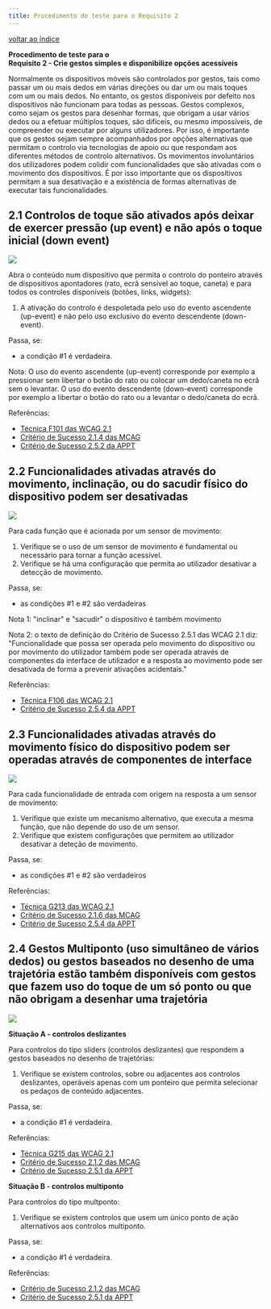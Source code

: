 ```yaml
---
title: Procedimento de teste para o Requisito 2 
---
```


[voltar ao índice](index.md)

**Procedimento de teste para o**<br>**Requisito 2 - Crie gestos simples e disponibilize opções acessíveis**

Normalmente os dispositivos móveis são controlados por gestos, tais como passar um ou mais dedos em várias direções ou dar um ou mais toques com um ou mais dedos. No entanto, os gestos disponíveis por defeito nos dispositivos não funcionam para todas as pessoas. Gestos complexos, como sejam os gestos para desenhar formas, que obrigam a usar vários dedos ou a efetuar múltiplos toques, são difíceis, ou mesmo impossíveis, de compreender ou executar por alguns utilizadores. Por isso, é importante que os gestos sejam sempre acompanhados por opções alternativas que permitam o controlo via tecnologias de apoio ou que respondam aos diferentes métodos de controlo alternativos. Os movimentos involuntários dos utilizadores podem colidir com funcionalidades que são ativadas com o movimento dos dispositivos. É por isso importante que os dispositivos permitam a sua desativação e a existência de formas alternativas de executar tais funcionalidades.

## 2.1 Controlos de toque são ativados após deixar de exercer pressão (up event) e não após o toque inicial (down event)

![](https://selo.usabilidade.gov.pt/wp-content/uploads/2024/10/aspeto_critico-mobile_2-1_blue.svg)

Abra o conteúdo num dispositivo que permita o controlo do ponteiro através de dispositivos apontadores (rato, ecrã sensível ao toque, caneta) e para todos os controles disponíveis (botões, links, widgets):

1. A ativação do controlo é despoletada pelo uso do evento ascendente (up-event) e não pelo uso exclusivo do evento descendente (down-event).

Passa, se:

- a condição #1 é verdadeira.

Nota: O uso do evento ascendente (up-event) corresponde por exemplo a pressionar sem libertar o botão do rato ou colocar um dedo/caneta no ecrã sem o levantar. O uso do evento descendente (down-event) corresponde por exemplo a libertar o botão do rato ou a levantar o dedo/caneta do ecrã.

Referências:

- [Técnica F101 das WCAG 2.1](https://www.w3.org/WAI/WCAG22/Techniques/failures/F101)
- [Critério de Sucesso 2.1.4 das MCAG](https://getevinced.github.io/mcag/#single-touch-event)
- [Critério de Sucesso 2.5.2 da APPT](https://appt.org/en/guidelines/wcag/success-criterion-2-5-2)


## 2.2 Funcionalidades ativadas através do movimento, inclinação, ou do sacudir físico do dispositivo podem ser desativadas

![](https://selo.usabilidade.gov.pt/wp-content/uploads/2024/10/aspeto_critico-mobile_2-2_blue.svg)

Para cada função que é acionada por um sensor de movimento:

1. Verifique se o uso de um sensor de movimento é fundamental ou necessário para tornar a função acessível.
2. Verifique se há uma configuração que permita ao utilizador desativar a detecção de movimento.

Passa, se:

- as condições #1 e #2 são verdadeiras

Nota 1: "inclinar" e "sacudir" o dispositivo é também movimento

Nota 2: o texto de definição do Critério de Sucesso 2.5.1 das WCAG 2.1 diz: "Funcionalidade que possa ser operada pelo movimento do dispositivo ou por movimento do utilizador também pode ser operada através de componentes da interface de utilizador e a resposta ao movimento pode ser desativada de forma a prevenir ativações acidentais."

Referências:

- [Técnica F106 das WCAG 2.1](https://www.w3.org/WAI/WCAG22/Techniques/failures/F106)
- [Critério de Sucesso 2.5.4 da APPT](https://appt.org/en/guidelines/wcag/success-criterion-2-5-4)

## 2.3 Funcionalidades ativadas através do movimento físico do dispositivo podem ser operadas através de componentes de interface

![](https://selo.usabilidade.gov.pt/wp-content/uploads/2024/10/aspeto_critico-mobile_2-3_blue.svg)

Para cada funcionalidade de entrada com origem na resposta a um sensor de movimento:

1. Verifique que existe um mecanismo alternativo, que executa a mesma função, que não depende do uso de um sensor.
2. Verifique que existem configurações que permitem ao utilizador desativar a deteção de movimento.

Passa, se:

- as condições #1 e #2 são verdadeiros

Referências:

- [Técnica G213 das WCAG 2.1](https://www.w3.org/WAI/WCAG22/Techniques/general/G213)
- [Critério de Sucesso 2.1.6 das MCAG](https://getevinced.github.io/mcag/#accessibility-enabled)
- [Critério de Sucesso 2.5.4 da APPT](https://appt.org/en/guidelines/wcag/success-criterion-2-5-4)

## 2.4 Gestos Multiponto (uso simultâneo de vários dedos) ou gestos baseados no desenho de uma trajetória estão também disponíveis com gestos que fazem uso do toque de um só ponto ou que não obrigam a desenhar uma trajetória

![](https://selo.usabilidade.gov.pt/wp-content/uploads/2024/10/aspeto_critico-mobile_2-4_blue.svg)

**Situação A - controlos deslizantes**

Para controlos do tipo sliders (controlos deslizantes) que respondem a gestos baseados no desenho de trajetórias:

1. Verifique se existem controlos, sobre ou adjacentes aos controlos deslizantes, operáveis apenas com um ponteiro que permita selecionar os pedaços de conteúdo adjacentes.

Passa, se:

- a condição #1 é verdadeira.

Referências:

- [Técnica G215 das WCAG 2.1](https://www.w3.org/WAI/WCAG22/Techniques/general/G215)
- [Critério de Sucesso 2.1.2 das MCAG](https://getevinced.github.io/mcag/#simplified-gestures)
- [Critério de Sucesso 2.5.1 da APPT](https://appt.org/en/guidelines/wcag/success-criterion-2-5-1)

**Situação B - controlos multiponto**

Para controlos do tipo multponto:

1. Verifique se existem controlos que usem um único ponto de ação alternativos aos controlos multiponto. 

Passa, se:

- a condição #1 é verdadeira.

Referências:

- [Critério de Sucesso 2.1.2 das MCAG](https://getevinced.github.io/mcag/#simplified-gestures)
- [Critério de Sucesso 2.5.1 da APPT](https://appt.org/en/guidelines/wcag/success-criterion-2-5-1)
